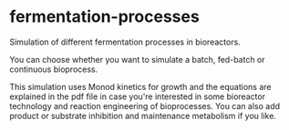 # fermentation-processes
Simulation of different fermentation processes in bioreactors.

You can choose whether you want to simulate a batch, fed-batch or continuous bioprocess.

This simulation uses Monod kinetics for growth and the equations are explained in the pdf file in case you're interested in some bioreactor technology and reaction engineering of bioprocesses. You can also add product or substrate inhibition and maintenance metabolism if you like.
